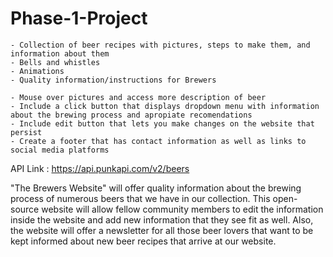 # Phase-1-Project

<!-- Content Deliverables -->

    - Collection of beer recipes with pictures, steps to make them, and information about them
    - Bells and whistles
    - Animations
    - Quality information/instructions for Brewers

<!-- User Deliverables -->

    - Mouse over pictures and access more description of beer 
    - Include a click button that displays dropdown menu with information about the brewing process and apropiate recomendations
    - Include edit button that lets you make changes on the website that persist
    - Create a footer that has contact information as well as links to social media platforms

<!-- API Key -->

API Link : https://api.punkapi.com/v2/beers

<!-- Rocket Pitch -->

"The Brewers Website" will offer quality information about the brewing process of numerous beers that we have in our collection. This open-source website will allow fellow community members to edit the information inside the website and add new information that they see fit as well. Also, the website will offer a newsletter for all those beer lovers that want to be kept informed about new beer recipes that arrive at our website. 
